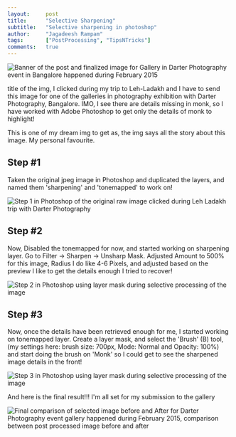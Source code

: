 ```yaml
---
layout:     post
title:      "Selective Sharpening"
subtitle:   "Selective sharpening in photoshop"
author:     "Jagadeesh Rampam"
tags:       ["PostProcessing", "TipsNTricks"]
comments:   true
---
```


<img src="{{ site.baseurl }}/img/2015-01-18/image002.jpg" alt="Banner of the post and finalized image for Gallery in Darter Photography event in Bangalore happened during February 2015">

<p>title of the img, I clicked during my trip to Leh-Ladakh and I have to send this image for one of the galleries in photography exhibition with Darter Photography, Bangalore. IMO, I see there are details missing in monk, so I have worked with Adobe Photoshop to get only the details of monk to highlight!</p>

<p>This is one of my dream img to get as, the img <composition> says all the story about this image. My personal favourite.</p>

<h2 class="section-heading">Step #1</h2>
<p>Taken the original jpeg image in Photoshop and duplicated the layers, and named them 'sharpening' and 'tonemapped' to work on!</p>

<img src="{{ site.baseurl }}/img/2015-01-18/image004.gif" alt="Step 1 in Photoshop of the original raw image clicked during Leh Ladakh trip with Darter Photography">

<h2 class="section-heading">Step #2</h2>
<p>Now, Disabled the tonemapped for now, and started working on sharpening layer. Go to Filter -> Sharpen -> Unsharp Mask. Adjusted Amount to 500% for this image, Radius I do like 4-6 Pixels, and adjusted based on the preview I like to get the details enough I tried to recover!</p>

<img src="{{ site.baseurl }}/img/2015-01-18/image006.gif" alt="Step 2 in Photoshop using layer mask during selective processing of the image">

<h2 class="section-heading">Step #3</h2>
<p>Now, once the details have been retrieved enough for me, I started working on tonemapped layer. Create a layer mask, and select the 'Brush' (B) tool, (my settings here: brush size: 700px, Mode: Normal and Opacity: 100%) and start doing the brush on 'Monk' so I could get to see the sharpened image details in the front!</p>

<img src="{{ site.baseurl }}/img/2015-01-18/image008.gif" alt="Step 3 in Photoshop using layer mask during selective processing of the image">

<p>And here is the final result!!! I'm all set for my submission to the gallery</p>

<img src="{{ site.baseurl }}/img/2015-01-18/image010.jpg" alt="Final comparison of selected image before and After for Darter Photography event gallery happened during February 2015, comparison between post processed image before and after">
